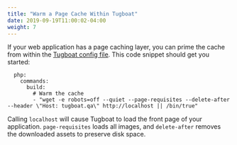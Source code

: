 ```yaml
---
title: "Warm a Page Cache Within Tugboat"
date: 2019-09-19T11:00:02-04:00
weight: 7
---
```


If your web application has a page caching layer, you can prime the cache from
within the
[Tugboat config file](/setting-up-tugboat/create-a-tugboat-config-file/). This
code snippet should get you started:

```services:
  php:
    commands:
      build:
        # Warm the cache
        - "wget -e robots=off --quiet --page-requisites --delete-after --header \"Host: tugboat.qa\" http://localhost || /bin/true"
```

Calling `localhost` will cause Tugboat to load the front page of your
application. `page-requisites` loads all images, and `delete-after` removes the
downloaded assets to preserve disk space.
